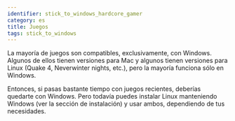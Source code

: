 ```yaml
---
identifier: stick_to_windows_hardcore_gamer
category: es
title: Juegos
tags: stick_to_windows
---
```


La mayoría de juegos son compatibles, exclusivamente, con Windows. Algunos de ellos tienen versiones para Mac y algunos tienen versiones para Linux (Quake 4, Neverwinter nights, etc.), pero la mayoría funciona sólo en Windows.

Entonces, si pasas bastante tiempo con juegos recientes, deberías quedarte con Windows. Pero todavía puedes instalar Linux manteniendo Windows (ver la sección de instalación) y usar ambos, dependiendo de tus necesidades.

